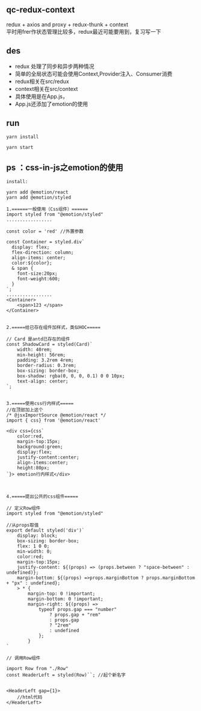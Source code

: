 ## qc-redux-context
redux + axios and proxy + redux-thunk + context    
平时用frer作状态管理比较多，redux最近可能要用到，复习写一下    



## des  

* redux 处理了同步和异步两种情况
* 简单的全局状态可能会使用Context,Provider注入、Consumer消费
* redux相关在src/redux
* context相关在src/context
* 具体使用是在App.js，
* App.js还添加了emotion的使用



## run
```
yarn install

yarn start

```

## ps ：css-in-js之emotion的使用

```
install:

yarn add @emotion/react
yarn add @emotion/styled

1.======一般使用（Css组件）======
import styled from "@emotion/styled"
.................

const color = 'red' //外置参数

const Container = styled.div`
  display: flex;
  flex-direction: column;
  align-items: center;
  color:${color};
  & span {
    font-size:20px;
    font-weight:600;
  }
`;
.................
<Container>
    <span>123 </span>
</Container>


2.=====给已存在组件加样式，类似HOC=====

// Card 是antd已存在的组件
const ShadowCard = styled(Card)`
    width: 40rem;
    min-height: 56rem;
    padding: 3.2rem 4rem;
    border-radius: 0.3rem;
    box-sizing: border-box;
    box-shadow: rgba(0, 0, 0, 0.1) 0 0 10px;
    text-align: center;
`;


3.=====使用css行内样式=====
//在顶部加上这个
/* @jsxImportSource @emotion/react */
import { css} from '@emotion/react'

<div css={css`
    color:red,
    margin-top:15px;
    background:green;
    display:flex;
    justify-content:center;
    align-items:center;
    height:80px;
`}> emotion行内样式</div>



4.=====提出公共的css组件=====

// 定义Row组件
import styled from "@emotion/styled"

//从props取值
export default styled('div')`
    display: block;
    box-sizing: border-box;
    flex: 1 0 0;
    min-width: 0;
    color:red;
    margin-top:15px;
    justify-content: ${(props) => (props.between ? "space-between" : undefined)};
    margin-bottom: ${(props) =>props.marginBottom ? props.marginBottom + "px" : undefined};
    > * {
        margin-top: 0 !important;
        margin-bottom: 0 !important;
        margin-right: ${(props) =>
            typeof props.gap === "number"
                ? props.gap + "rem"
                : props.gap
                ? "2rem"
                : undefined
            };
        }
`

// 调用Row组件

import Row from "./Row" 
const HeaderLeft = styled(Row)``; //起个新名字


<HeaderLeft gap={1}> 
    //html代码
</HeaderLeft>




```
